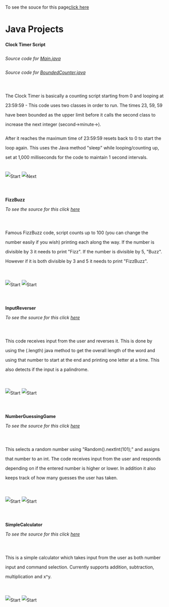 <style>
*{
  line-height:30px;
}
</style>

 <p>To see the souce for this page<a href="https://raw.githubusercontent.com/Zandian1/zandian1.github.io/master/JavaProjects.md">click here</a></p>

  <h1>
  Java Projects
  </h1>
  

  
  <p5>
  <b>Clock Timer Script</b><br>
  
  <i>Source code for <a             href="https://raw.githubusercontent.com/Zandian1/Repository/master/Java/Clock%20Timer/src/com/company/Main.java">Main.java</a></i><br>

  <i>Source code for <a                           href="https://raw.githubusercontent.com/Zandian1/Repository/master/Java/Clock%20Timer/src/com/company/BoundedCounter.java">BoundedCounter.java</a></i><br><br>
  
  The Clock Timer is basically a counting script starting from 0 and looping at 23:59:59 - This code uses two classes in order   to run. The times 23, 59, 59 have been bounded as the upper limit before it calls the second class to increase the next       integer (second->minute->).<br>

  After it reaches the maximum time of 23:59:59 resets back to 0 to start the loop again. This uses the Java method "sleep"     while looping/counting up, set at 1,000 milliseconds for the code to maintain 1 second intervals.<br><br>
  <img src="https://user-images.githubusercontent.com/59313072/72336699-05d26b00-370d-11ea-8022-6dab29e0fbfa.png" alt="Start">
  <img src="https://user-images.githubusercontent.com/59313072/72336718-0bc84c00-370d-11ea-9326-e23d240988cd.png" alt="Next">   <br><br>
  
  <b>FizzBuzz</b><br>
  <i>To see the source for this click <a      href="https://raw.githubusercontent.com/Zandian1/Repository/master/Java/FizzBuzz">here</a></i><br><br>
  
  Famous FizzBuzz code, script counts up to 100 (you can change the number easily if you wish) printing each along the way. If   the number is divisible by 3 it needs to print "Fizz". If the number is divisible by 5, "Buzz". However if it is both         divisible by 3 and 5 it needs to print "FizzBuzz".<br><br>
  
  <img src="https://user-images.githubusercontent.com/59313072/72338060-6498e400-370f-11ea-9421-6e5fb1278266.png" alt="Start">
  <img src="https://user-images.githubusercontent.com/59313072/72338049-5fd43000-370f-11ea-88a4-a2a82e40e945.png" alt="Start">
  <br><br>
  
  <b>InputReverser</b><br>
  <i>To see the source for this click <a href="https://raw.githubusercontent.com/Zandian1/Repository/master/Java/InputReverser">here</a></i><br><br>
  
  This code receives input from the user and reverses it. This is done by using the (.length) java method to get the overall     length of the word and using that number to start at the end and printing one letter at a time. This also detects if the       input is a palindrome.<br><br>
 
 <img src="https://user-images.githubusercontent.com/59313072/72338794-f48b5d80-3710-11ea-9027-ce4a37259e06.png" alt="Start">
 <img src="https://user-images.githubusercontent.com/59313072/72338789-f2c19a00-3710-11ea-8c87-21826192215e.png" alt="Start">
 <br><br>
 
 <b>NumberGuessingGame</b><br>
  <i>To see the source for this click <a href="https://raw.githubusercontent.com/Zandian1/Repository/master/Java/NumberGuessingGame">here</a></i><br><br>
  
  This selects a random number using "Random().nextInt(101);" and assigns that number to an int. The code receives input from   the user and responds depending on if the entered number is higher or lower. In addition it also keeps track of how many       guesses the user has taken.<br><br>
  
 <img src="https://user-images.githubusercontent.com/59313072/72339567-39fc5a80-3712-11ea-9c3c-203b7b77eb83.png" alt="Start">
 <img src="https://user-images.githubusercontent.com/59313072/72339571-3bc61e00-3712-11ea-98fb-3408f08bebb5.png" alt="Start">
 <br><br>
 
 <b>SimpleCalculator</b><br>
  <i>To see the source for this click <a href="https://raw.githubusercontent.com/Zandian1/Repository/master/Java/SimpleCalculator">here</a></i><br><br>
  
  This is a simple calculator which takes input from the user as both number input and command selection. Currently supports     addition, subtraction, multiplication and x^y.<br><br>
  
 <img src="https://user-images.githubusercontent.com/59313072/72340078-43d28d80-3713-11ea-9440-2200f751b9b2.png" alt="Start">
 <img src="https://user-images.githubusercontent.com/59313072/72340076-41703380-3713-11ea-8bf9-7b4c81de4533.png" alt="Start">
 <br>
 </p5>
